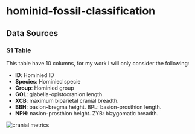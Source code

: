 # hominid-fossil-classification

## Data Sources

### S1 Table

This table have 10 columns, for my work i will only consider the following:

- **ID**: Hominied ID
- **Species**: Hominied specie
- **Group**: Hominied group
- **GOL**: glabella-opistocranion length. 
- **XCB**: maximum biparietal cranial breadth. 
- **BBH**: basion-bregma height. BPL: basion-prosthion length. 
- **NPH**: nasion-prosthion height. ZYB: bizygomatic breadth. 

![cranial metrics]('assets/CranialMetric.png)
